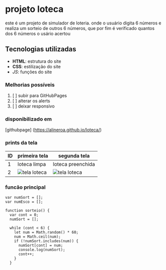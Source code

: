 # projeto loteca 
este é um projeto de simulador de loteria. onde o usuário digita 6 números e realiza um sorteio de outros 6 números,
que por fim é verificado quantos dos 6 números o usário acertou
## Tecnologias utilizadas 

- **HTML**: estrutura do site
- __CSS__: estilização do site  
- *_JS_*: funções do site 


### Melhorias possíveis
1.  [ ]  subir para GitHubPages
2.  [ ]  alterar os alerts
3.  [ ]  deixar responsivo

### disponibilizado em 
[githubpage] (https://alineroa.github.io/loteca/)

### prints da tela

| ID | primeira tela | segunda tela |
|----|---------------|----------------|
| 1  | loteca limpa  | loteca preenchida |
| 2  | ![tela loteca](https://user-images.githubusercontent.com/100213683/161781607-c4992bc5-2618-45f2-991b-b9c14cd3f471.png) |![tela loteca](https://user-images.githubusercontent.com/100213683/161781607-c4992bc5-2618-45f2-991b-b9c14cd3f471.png)     |

### funcão principal 
```
var numSort = [];
var numEsco = [];

function sorteio() {
  var cont = 0;
  numSort = [];

  while (cont < 6) {
    let num = Math.random() * 60;
    num = Math.ceil(num);
    if (!numSort.includes(num)) {
      numSort[cont] = num;
      console.log(numSort);
      cont++;
    }
  }
```
